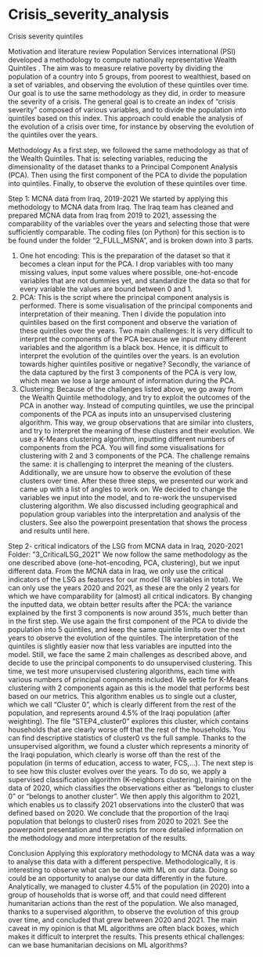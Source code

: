 # Crisis_severity_analysis

Crisis severity quintiles

Motivation and literature review
Population Services international (PSI) developed a methodology to compute nationally representative Wealth Quintiles . The aim was to measure relative poverty by dividing the population of a country into 5 groups, from poorest to wealthiest, based on a set of variables, and observing the evolution of these quintiles over time. 
Our goal is to use the same methodology as they did, in order to measure the severity of a crisis. The general goal is to create an index of “crisis severity” composed of various variables, and to divide the population into quintiles based on this index. This approach could enable the analysis of the evolution of a crisis over time, for instance by observing the evolution of the quintiles over the years.

Methodology
As a first step, we followed the same methodology as that of the Wealth Quintiles. That is: selecting variables, reducing the dimensionality of the dataset thanks to a Principal Component Analysis (PCA). Then using the first component of the PCA to divide the population into quintiles. Finally, to observe the evolution of these quintiles over time.


Step 1: MCNA data from Iraq, 2019-2021
We started by applying this methodology to MCNA data from Iraq. The Iraq team has cleaned and prepared MCNA data from Iraq from 2019 to 2021, assessing the comparability of the variables over the years and selecting those that were sufficiently comparable. The coding files (on Python) for this section is to be found under  the folder “2_FULL_MSNA”, and is broken down into 3 parts.
1.	One hot encoding: This is the preparation of the dataset so that it becomes a clean input for the PCA. I drop variables with too many missing values, input some values where possible, one-hot-encode variables that are not dummies yet, and standardize the data so that for every variable the values are bound between 0 and 1.
2.	PCA: This is the script where the principal component analysis is performed. There is some visualisation of the principal components and interpretation of their meaning. Then I divide the population into quintiles based on the first component and observe the variation of these quintiles over the years. 
Two main challenges: It is very difficult to interpret the components of the PCA because we input many different variables and the algorithm is a black box. Hence, it is difficult to interpret the evolution of the quintiles over the years. Is an evolution towards higher quintiles positive or negative? Secondly, the variance of the data captured by the first 3 components of the PCA is very low, which mean we lose a large amount of information during the PCA.
3.	Clustering: Because of the challenges listed above, we go away from the Wealth Quintile methodology, and try to exploit the outcomes of the PCA in another way. Instead of computing quintiles, we use the principal components of the PCA as inputs into an unsupervised clustering algorithm. This way, we group observations that are similar into clusters, and try to interpret the meaning of these clusters and their evolution. We use a K-Means clustering algorithm, inputting different numbers of components from the PCA. You will find some visualisations for clustering with 2 and 3 components of the PCA.
The challenge remains the same: it is challenging to interpret the meaning of the clusters. Additionally, we are unsure how to observe the evolution of these clusters over time.
After these three steps, we presented our work and came up with a list of angles to work on. We decided to change the variables we input into the model, and to re-work the unsupervised clustering algorithm. We also discussed including geographical and population group variables into the interpretation and analysis of the clusters.
See also the powerpoint presentation that shows the process and results until here.


Step 2- critical indicators of the LSG from MCNA data in Iraq, 2020-2021
Folder: "3_CriticalLSG_2021"
We now follow the same methodology as the one described above (one-hot-encoding, PCA, clustering), but we input different data. From the MCNA data in Iraq, we only use the critical indicators of the LSG as features for our model (18 variables in total). We can only use the years 2020 and 2021, as these are the only 2 years for which we have comparability for (almost) all critical indicators.
By changing the inputted data, we obtain better results after the PCA: the variance explained by the first 3 components is now around 35%, much better than in the first step. We use again the first component of the PCA to divide the population into 5 quintiles, and keep the same quintile limits over the next years to observe the evolution of the quintiles. The interpretation of the quintiles is slightly easier now that less variables are inputted into the model. Still, we face the same 2 main challenges as described above, and decide to use the principal components to do unsupervised clustering.
This time, we test more unsupervised clustering algorithms, each time with various numbers of principal components included. We settle for K-Means clustering with 2 components again as this is the model that performs best based on our metrics. 
This algorithm enables us to single out a cluster, which we call “Cluster 0”, which is clearly different from the rest of the population, and represents around 4.5% of the Iraqi population (after weighting). The file “STEP4_cluster0” explores this cluster, which contains households that are clearly worse off that the rest of the households. You can find descriptive statistics of cluster0 vs the full sample.
Thanks to the unsupervised algorithm, we found a cluster which represents a minority of the Iraqi population, which clearly is worse off than the rest of the population (in terms of education, access to water, FCS,…). The next step is to see how this cluster evolves over the years. To do so, we apply a supervised classification algorithm (K-neighbors clustering), training on the data of 2020, which classifies the observations either as “belongs to cluster 0” or “belongs to another cluster”. We then apply this algorithm to 2021, which enables us to classify 2021 observations into the cluster0 that was defined based on 2020. We conclude that the proportion of the Iraqi population that belongs to cluster0 rises from 2020 to 2021.
See the powerpoint presentation and the scripts for more detailed information on the methodology and more interpretation of the results.

Conclusion
Applying this exploratory methodology to MCNA data was a way to analyse this data with a different perspective. Methodologically, it is interesting to observe what can be done with ML on our data. Doing so could be an opportunity to analyse our data differently in the future.
Analytically, we managed to cluster 4.5% of the population (in 2020) into a group of households that is worse off, and that could need different humanitarian actions than the rest of the population. We also managed, thanks to a supervised algorithm, to observe the evolution of this group over time, and concluded that grew between 2020 and 2021. 
The main caveat in my opinion is that ML algorithms are often black boxes, which makes it difficult to interpret the results. This presents ethical challenges: can we base humanitarian decisions on ML algorithms? 
